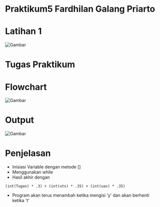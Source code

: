 # Praktikum5 Fardhilan Galang Priarto
# Latihan 1
![Gambar](https://user-images.githubusercontent.com/93815689/201697876-70c8589e-75a5-42b6-a298-4a5a632d7d6c.png)

# Tugas Praktikum 
# Flowchart
![Gambar](https://user-images.githubusercontent.com/93815689/202833842-9d7e5e57-27ce-4aa2-888b-aa5a34f17e62.png)
# Output
![Gambar](https://user-images.githubusercontent.com/93815689/201700397-da874fa9-344e-4a6b-9389-a8196a32ed98.png)
# Penjelasan
- Inisiasi Variable dengan metode []
- Menggunakan while 
- Hasil akhir dengan 
```
(int(Tugas) * .3) + (int(uts) * .35) + (int(uas) * .35)
```
- Program akan terus menambah ketika mengisi 'y' dan akan berhenti ketika  't'
